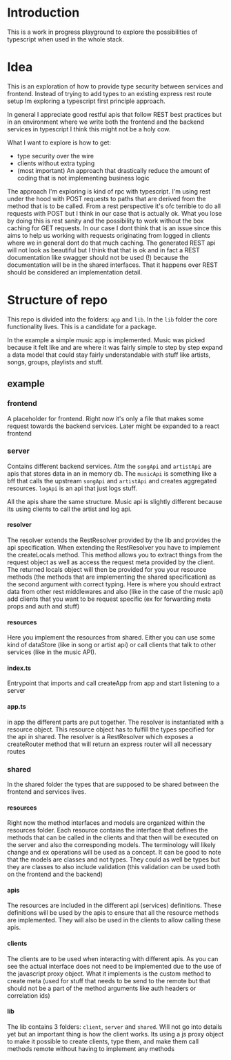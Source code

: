 # Introduction

This is a work in progress playground to explore the possibilities of typescript when used in the whole stack.

# Idea

This is an exploration of how to provide type security between services and frontend. Instead of trying to add types to an existing express rest route setup Im exploring a typescript first principle approach.

In general I appreciate good restful apis that follow REST best practices but in an environment where we write both the frontend and the backend services in typescript I think this might not be a holy cow.

What I want to explore is how to get:

- type security over the wire
- clients without extra typing
- (most important) An approach that drastically reduce the amount of coding that is not implementing business logic

The approach I'm exploring is kind of rpc with typescript. I'm using rest under the hood with POST requests to paths that are derived from the method that is to be called.
From a rest perspective it's ofc terrible to do all requests with POST but I think in our case that is actually ok. What you lose by doing this is rest sanity and the possibility to work without the box caching for GET requests. In our case I dont think that is an issue since this aims to help us working with requests originating from logged in clients where we in general dont do that much caching. The generated REST api will not look as beautiful but I think that that is ok and in fact a REST documentation like swagger should not be used (!) because the documentation will be in the shared interfaces. That it happens over REST should be considered an implementation detail.

# Structure of repo

This repo is divided into the folders: `app` and `lib`.
In the `lib` folder the core functionality lives. This is a candidate for a package.

In the example a simple music app is implemented. Music was picked because it felt like and are where it was fairly simple to step by step expand a data model that could stay fairly understandable with stuff like artists, songs, groups, playlists and stuff.

## example

### frontend

A placeholder for frontend. Right now it's only a file that makes some request towards the backend services. Later might be expanded to a react frontend

### server

Contains different backend services. Atm the `songApi` and `artistApi` are apis that stores data in an in memory db. The `musicApi` is something like a bff that calls the upstream `songApi` and `artistApi` and creates aggregated resources. `logApi` is an api that just logs stuff.

All the apis share the same structure. Music api is slightly different because its using clients to call the artist and log api.

#### resolver

The resolver extends the RestResolver provided by the lib and provides the api specification. When extending the RestResolver you have to implement the createLocals method. This method allows you to extract things from the request object as well as access the request meta provided by the client. The returned locals object will then be provided for you your resource methods (the methods that are implementing the shared specification) as the second argument with correct typing. Here is where you should extract data from other rest middlewares and also (like in the case of the music api) add clients that you want to be request specific (ex for forwarding meta props and auth and stuff)

#### resources

Here you implement the resources from shared. Either you can use some kind of dataStore (like in song or artist api) or call clients that talk to other services (like in the music API).

#### index.ts

Entrypoint that imports and call createApp from app and start listening to a server

#### app.ts

in app the different parts are put together. The resolver is instantiated with a resource object. This resource object has to fulfill the types specified for the api in shared. The resolver is a RestResolver which exposes a createRouter method that will return an express router will all necessary routes

### shared

In the shared folder the types that are supposed to be shared between the frontend and services lives.

#### resources

Right now the method interfaces and models are organized within the resources folder. Each resource contains the interface that defines the methods that can be called in the clients and that then will be executed on the server and also the corresponding models. The terminology will likely change and ex operations will be used as a concept. It can be good to note that the models are classes and not types. They could as well be types but they are classes to also include validation (this validation can be used both on the frontend and the backend)

#### apis

The resources are included in the different api (services) definitions. These definitions will be used by the apis to ensure that all the resource methods are implemented. They will also be used in the clients to allow calling these apis.

#### clients

The clients are to be used when interacting with different apis. As you can see the actual interface does not need to be implemented due to the use of the javascript proxy object. What it implements is the custom method to create meta (used for stuff that needs to be send to the remote but that should not be a part of the method arguments like auth headers or correlation ids)

#### lib

The lib contains 3 folders: `client`, `server` and `shared`.
Will not go into details yet but an important thing is how the client works. Its using a js proxy object to make it possible to create clients, type them, and make them call methods remote without having to implement any methods
